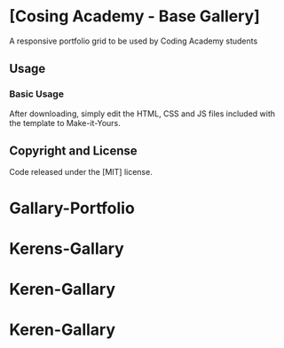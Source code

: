 # [Cosing Academy - Base Gallery]
A responsive portfolio grid to be used by Coding Academy students


## Usage

### Basic Usage

After downloading, simply edit the HTML, CSS and JS files included with the template to Make-it-Yours.


## Copyright and License

Code released under the [MIT] license.
# Gallary-Portfolio
# Kerens-Gallary
# Keren-Gallary
# Keren-Gallary

